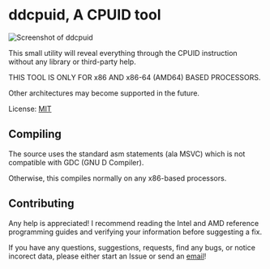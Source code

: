 # ddcpuid, A CPUID tool

![Screenshot of ddcpuid](https://dd86k.github.io/imgs/ddcpuid2.png)

This small utility will reveal everything through the CPUID instruction without any library or third-party help. 

THIS TOOL IS ONLY FOR x86 AND x86-64 (AMD64) BASED PROCESSORS.

Other architectures may become supported in the future.

License: [MIT](LICENSE)

## Compiling

The source uses the standard asm statements (ala MSVC) which is not compatible with GDC (GNU D Compiler).

Otherwise, this compiles normally on any x86-based processors.

## Contributing
Any help is appreciated! I recommend reading the Intel and AMD reference programming guides and verifying your information before suggesting a fix.

If you have any questions, suggestions, requests, find any bugs, or notice incorect data, please either start an Issue or send an [email](mailto:devddstuff@gmail.com)!